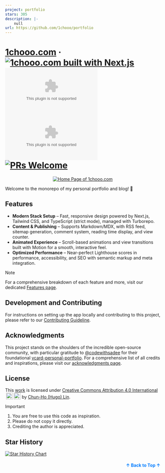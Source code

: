 ```yaml
---
project: portfolio
stars: 305
description: |-
    null
url: https://github.com/1chooo/portfolio
---
```


<a name="readme-top"></a>

# [1chooo.com] &middot; [![1chooo.com built with Next.js](https://img.shields.io/badge/Next.js-000000.svg?style=for-the-badge&logo=Next.js&labelColor=2C2C2B&color=FFDB70)](https://nextjs.org/) [![1chooo.com GitHub Stargazers](https://img.shields.io/github/stars/1chooo/1chooo.com?style=for-the-badge&labelColor=2C2C2B&color=FFDB70)](https://github.com/1chooo/portfolio/stargazers) [![1chooo.com GitHub license](https://img.shields.io/github/license/1chooo/1chooo.com?style=for-the-badge&labelColor=2C2C2B&color=FFDB70)](https://github.com/facebook/react/blob/main/LICENSE) [![PRs Welcome](https://img.shields.io/badge/PRs-welcome-brightgreen.svg?style=for-the-badge&labelColor=2C2C2B&color=FFDB70)](https://docs.1chooo.com/contributing)

[1chooo.com]: https://1chooo.com

<div align="center">
  <a href="https://1chooo.com">
    <img 
      alt="Home Page of 1chooo.com" 
      src="./.github/images/cover-transparent-with-1chooo-com.png" 
    />
  </a>
</div>

Welcome to the monorepo of my personal portfolio and blog! 👋

## Features

- **Modern Stack Setup** – Fast, responsive design powered by Next.js, Tailwind CSS, and TypeScript (strict mode), managed with Turborepo.
- **Content & Publishing** – Supports Markdown/MDX, with RSS feed, sitemap generation, comment system, reading time display, and view counter.
- **Animated Experience** – Scroll-based animations and view transitions built with Motion for a smooth, interactive feel.
- **Optimized Performance** – Near-perfect Lighthouse scores in performance, accessibility, and SEO with semantic markup and meta integration.

> [!NOTE]
> For a comprehensive breakdown of each feature and more, visit our dedicated [Features page].

[Features page]: https://docs.1chooo.com/features

## Development and Contributing

For instructions on setting up the app locally and contributing to this project, please refer to our [Contributing Guideline].

[Contributing Guideline]: https://docs.1chooo.com/contributing

## Acknowledgments

This project stands on the shoulders of the incredible open-source community, with particular gratitude to [@codewithsadee] for their foundational [vcard-personal-portfolio]. For a comprehensive list of all credits and inspirations, please visit our [acknowledgments page].

[@codewithsadee]: https://github.com/codewithsadee
[vcard-personal-portfolio]: https://github.com/codewithsadee/vcard-personal-portfolio
[acknowledgments page]: https://docs.1chooo.com/acknowledgments

## License

This [work] is licensed under [Creative Commons Attribution 4.0 International][cc-by] <img style="height:22px!important;margin-left:3px;vertical-align:text-bottom;" src="https://mirrors.creativecommons.org/presskit/icons/cc.svg?ref=chooser-v1"><img style="height:22px!important;margin-left:3px;vertical-align:text-bottom;" src="https://mirrors.creativecommons.org/presskit/icons/by.svg?ref=chooser-v1"> by [Chun-Ho (Hugo) Lin][1chooo.com].

[work]: https://github.com/1chooo/portfolio
[cc-by]: http://creativecommons.org/licenses/by/4.0/
[1chooo.com]: https://1chooo.com

> [!IMPORTANT]
>
> 1. You are free to use this code as inspiration.
> 2. Please do not copy it directly.
> 3. Crediting the author is appreciated.

## Star History

[![Star History Chart](https://app.repohistory.com/api/svg?repo=1chooo/portfolio&type=Date&background=2C2C2B&color=FFDB70)](https://app.repohistory.com/star-history)

<p align="right" style="font-size: 14px; color: #555; margin-top: 20px;">
    <a href="#readme-top" style="text-decoration: none; color: #007bff; font-weight: bold;">
        ↑ Back to Top ↑
    </a>
</p>

